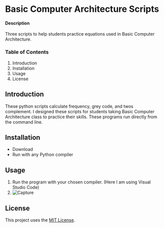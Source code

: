# Basic Computer Architecture Scripts

#### Description
Three scripts to help students practice equations used in Basic Computer Architecture.

### Table of Contents
1. Introduction
2. Installation
3. Usage
4. License

## Introduction
These python scripts calculate frequency, grey code, and twos complement. I designed these scripts for students taking Basic Computer Architecture class to practice their skills. These programs run directly from the command line.

## Installation
* Download
* Run with any Python compiler

## Usage
1. Run the program with your chosen compiler. (Here I am using Visual Studio Code)
2. ![Capture](https://user-images.githubusercontent.com/71341946/114065531-5f6a0c80-9860-11eb-9536-dbce1db71e63.JPG)


## License
This project uses the [MIT License](https://github.com/emmalong6/Capstone/blob/main/LICENSE).
